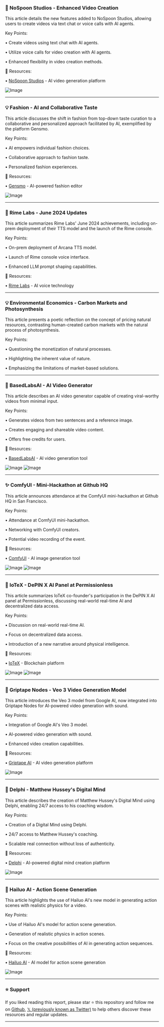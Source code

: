 ### 🚀 NoSpoon Studios - Enhanced Video Creation

This article details the new features added to NoSpoon Studios, allowing users to create videos via text chat or voice calls with AI agents.


Key Points:

• Create videos using text chat with AI agents.

• Utilize voice calls for video creation with AI agents.

• Enhanced flexibility in video creation methods.


🔗 Resources:

• [NoSpoon Studios](https://x.com/NoSpoonStudios) - AI video generation platform

![Image](https://pbs.twimg.com/media/GueMupzWwAA57ot?format=png&name=small)

---
### 💡 Fashion - AI and Collaborative Taste

This article discusses the shift in fashion from top-down taste curation to a collaborative and personalized approach facilitated by AI, exemplified by the platform Gensmo.


Key Points:

• AI empowers individual fashion choices.

• Collaborative approach to fashion taste.

• Personalized fashion experiences.


🔗 Resources:

• [Gensmo](https://x.com/Gensmo_official) - AI-powered fashion editor

![Image](https://pbs.twimg.com/media/GuYwO2CbAAAc8ur?format=jpg&name=small)

---
### 🤖 Rime Labs - June 2024 Updates

This article summarizes Rime Labs' June 2024 achievements, including on-prem deployment of their TTS model and the launch of the Rime console.


Key Points:

• On-prem deployment of Arcana TTS model.

• Launch of Rime console voice interface.

• Enhanced LLM prompt shaping capabilities.


🔗 Resources:

• [Rime Labs](https://x.com/rimelabs) - AI voice technology

---
### 💡 Environmental Economics - Carbon Markets and Photosynthesis

This article presents a poetic reflection on the concept of pricing natural resources, contrasting human-created carbon markets with the natural process of photosynthesis.


Key Points:

• Questioning the monetization of natural processes.

• Highlighting the inherent value of nature.

• Emphasizing the limitations of market-based solutions.


---
### 🚀 BasedLabsAI - AI Video Generator

This article describes an AI video generator capable of creating viral-worthy videos from minimal input.


Key Points:

• Generates videos from two sentences and a reference image.

• Creates engaging and shareable video content.

• Offers free credits for users.


🔗 Resources:

• [BasedLabsAI](https://x.com/BasedLabsAI) - AI video generation tool

![Image](https://pbs.twimg.com/amplify_video_thumb/1938359170421653504/img/svqlsy7Ad-UTsm8J.jpg)
![Image](https://pbs.twimg.com/amplify_video_thumb/1938359170413236224/img/d8kzPoo-xVSCIX2L.jpg)

---
### ✨ ComfyUI - Mini-Hackathon at Github HQ

This article announces attendance at the ComfyUI mini-hackathon at Github HQ in San Francisco.


Key Points:

• Attendance at ComfyUI mini-hackathon.

• Networking with ComfyUI creators.

• Potential video recording of the event.


🔗 Resources:

• [ComfyUI](https://x.com/ComfyUI) - AI image generation tool

![Image](https://pbs.twimg.com/media/GuZQlLza4AAke8P?format=jpg&name=small)
![Image](https://pbs.twimg.com/media/GuZQ-J2bUAExHII?format=jpg&name=small)

---
### 🤖 IoTeX - DePIN X AI Panel at Permissionless

This article summarizes IoTeX co-founder's participation in the DePIN X AI panel at Permissionless, discussing real-world real-time AI and decentralized data access.


Key Points:

• Discussion on real-world real-time AI.

• Focus on decentralized data access.

• Introduction of a new narrative around physical intelligence.


🔗 Resources:

• [IoTeX](https://x.com/iotex_io) - Blockchain platform

![Image](https://pbs.twimg.com/amplify_video_thumb/1938357387494146048/img/_rmnriC_Y6CStzUT.jpg)
![Image](https://pbs.twimg.com/media/GuZd8FOW4AETnym?format=jpg&name=small)

---
### 🚀 Griptape Nodes - Veo 3 Video Generation Model

This article introduces the Veo 3 model from Google AI, now integrated into Griptape Nodes for AI-powered video generation with sound.


Key Points:

• Integration of Google AI's Veo 3 model.

• AI-powered video generation with sound.

• Enhanced video creation capabilities.


🔗 Resources:

• [Griptape AI](https://x.com/griptapeai) - AI video generation platform

![Image](https://pbs.twimg.com/media/GuZtgS2X0AAUj63?format=jpg&name=small)

---
### 🤖 Delphi - Matthew Hussey's Digital Mind

This article describes the creation of Matthew Hussey's Digital Mind using Delphi, enabling 24/7 access to his coaching wisdom.


Key Points:

• Creation of a Digital Mind using Delphi.

• 24/7 access to Matthew Hussey's coaching.

• Scalable real connection without loss of authenticity.


🔗 Resources:

• [Delphi](https://x.com/withdelphi) - AI-powered digital mind creation platform

![Image](https://pbs.twimg.com/amplify_video_thumb/1938289211196719104/img/4YZMQXNoiLR64nr4.jpg)

---
### 🚀 Hailuo AI - Action Scene Generation

This article highlights the use of Hailuo AI's new model in generating action scenes with realistic physics for a video.


Key Points:

• Use of Hailuo AI's model for action scene generation.

• Generation of realistic physics in action scenes.

• Focus on the creative possibilities of AI in generating action sequences.


🔗 Resources:

• [Hailuo AI](https://x.com/Hailuo_AI) - AI model for action scene generation

![Image](https://pbs.twimg.com/ext_tw_video_thumb/1937926202913611776/pu/img/RgNVKEvbf71xHmUr.jpg)


---

### ⭐️ Support

If you liked reading this report, please star ⭐️ this repository and follow me on [Github](https://github.com/Drix10), [𝕏 (previously known as Twitter)](https://x.com/DRIX_10_) to help others discover these resources and regular updates.

---